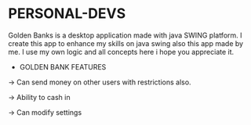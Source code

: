 # PERSONAL-DEVS

Golden Banks is a desktop application made with java SWING platform. I create this app to enhance my skills on java swing also this app made by me. I use my own logic and all concepts here i hope you appreciate it.

- GOLDEN BANK FEATURES


 -> Can send money on other users with restrictions also.
 
 -> Ability to cash in
 
 -> Can modify settings
